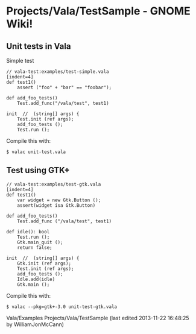 # Projects/Vala/TestSample - GNOME Wiki!

## Unit tests in Vala

Simple test

```genie
// vala-test:examples/test-simple.vala
[indent=4]
def test1()
    assert ("foo" + "bar" == "foobar");

def add_foo_tests()
    Test.add_func("/vala/test", test1)

init  //  (string[] args) {
    Test.init (ref args);
    add_foo_tests ();
    Test.run ();
```

Compile this with:

```shell
$ valac unit-test.vala
```


## Test using GTK+

```genie
// vala-test:examples/test-gtk.vala
[indent=4]
def test1()
    var widget = new Gtk.Button ();
    assert(widget isa Gtk.Button)

def add_foo_tests()
    Test.add_func ("/vala/test", test1)

def idle(): bool
    Test.run ();
    Gtk.main_quit ();
    return false;

init  //  (string[] args) {
    Gtk.init (ref args);
    Test.init (ref args);
    add_foo_tests ();
    Idle.add(idle)
    Gtk.main ();
```

Compile this with:

```shell
$ valac --pkg=gtk+-3.0 unit-test-gtk.vala
```


Vala/Examples Projects/Vala/TestSample
    (last edited 2013-11-22 16:48:25 by WilliamJonMcCann)

